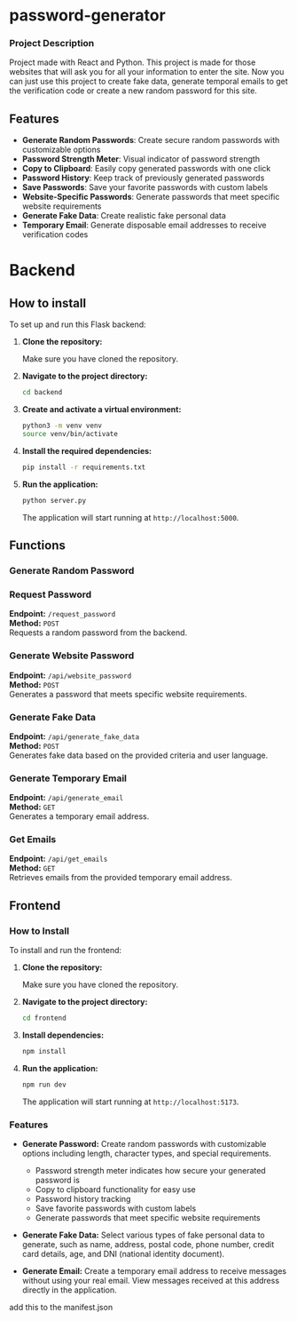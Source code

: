 # password-generator

### Project Description

Project made with React and Python. This project is made for those websites that will ask you for all your information to enter the site. Now you can just use this project to create fake data, generate temporal emails to get the verification code or create a new random password for this site.

## Features

- **Generate Random Passwords**: Create secure random passwords with customizable options
- **Password Strength Meter**: Visual indicator of password strength
- **Copy to Clipboard**: Easily copy generated passwords with one click
- **Password History**: Keep track of previously generated passwords
- **Save Passwords**: Save your favorite passwords with custom labels
- **Website-Specific Passwords**: Generate passwords that meet specific website requirements
- **Generate Fake Data**: Create realistic fake personal data
- **Temporary Email**: Generate disposable email addresses to receive verification codes

# Backend

## How to install

To set up and run this Flask backend:

1. **Clone the repository:**

    Make sure you have cloned the repository.

2. **Navigate to the project directory:**

    ```bash
    cd backend
    ```

3. **Create and activate a virtual environment:**

    ```bash
    python3 -m venv venv
    source venv/bin/activate  
    ```

4. **Install the required dependencies:**

    ```bash
    pip install -r requirements.txt
    ```

5. **Run the application:**

    ```bash
    python server.py
    ```

    The application will start running at `http://localhost:5000`.

## Functions

### Generate Random Password

### Request Password

**Endpoint:** `/request_password`  
**Method:** `POST`  
Requests a random password from the backend.

### Generate Website Password

**Endpoint:** `/api/website_password`  
**Method:** `POST`  
Generates a password that meets specific website requirements.

### Generate Fake Data

**Endpoint:** `/api/generate_fake_data`  
**Method:** `POST`  
Generates fake data based on the provided criteria and user language.

### Generate Temporary Email

**Endpoint:** `/api/generate_email`  
**Method:** `GET`  
Generates a temporary email address.

### Get Emails

**Endpoint:** `/api/get_emails`  
**Method:** `GET`  
Retrieves emails from the provided temporary email address.

## Frontend

### How to Install

To install and run the frontend:

1. **Clone the repository:**

    Make sure you have cloned the repository.

2. **Navigate to the project directory:**

    ```bash
    cd frontend
    ```

3. **Install dependencies:**

    ```bash
    npm install
    ```

4. **Run the application:**

    ```bash
    npm run dev
    ```

    The application will start running at `http://localhost:5173`.

### Features

- **Generate Password:** Create random passwords with customizable options including length, character types, and special requirements.
  - Password strength meter indicates how secure your generated password is
  - Copy to clipboard functionality for easy use
  - Password history tracking
  - Save favorite passwords with custom labels
  - Generate passwords that meet specific website requirements

- **Generate Fake Data:** Select various types of fake personal data to generate, such as name, address, postal code, phone number, credit card details, age, and DNI (national identity document).

- **Generate Email:** Create a temporary email address to receive messages without using your real email. View messages received at this address directly in the application.


add this to the manifest.json
